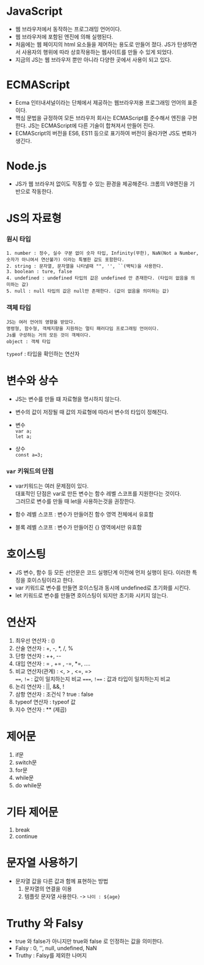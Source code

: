 # JavaScript

- 웹 브라우저에서 동작하는 프로그래밍 언어이다.
- 웹 브라우저에 포함된 엔진에 의해 실행된다.
- 처음에는 웹 페이지의 html 요소들을 제어하는 용도로 만들어 졌다.
  JS가 탄생하면서 사용자의 행위에 따라 상호작용하는 웹사이트를 만들 수 있게 되었다.
- 지금의 JS는 웹 브라우저 뿐만 아니라 다양한 곳에서 사용이 되고 있다.

# ECMAScript

- Ecma 인터내셔널이라는 단체에서 제공하는 웹브라우저용 프로그래밍 언어의
  표준이다.
- 핵심 문법을 규정하여 모든 브라우저 회사는 ECMAScript를 준수해서 엔진을 구현한다.
  JS는 ECMAScript에 다른 기술이 합쳐져서 만들어 진다.
- ECMAScript의 버전을 ES6, ES11 등으로 표기하여 버전이 올라가면 JS도
  변화가 생긴다.

# Node.js

- JS가 웹 브라우저 없이도 작동할 수 있는 환경을 제공해준다.
  크롬의 V8엔진을 기반으로 작동한다.

# JS의 자료형

### 원시 타입

    1. number : 정수, 실수 구분 없이 숫자 타입, Infinity(무한), NaN(Not a Number, 숫자가 아니여서 연산불가) 이라는 특별한 값도 포함한다.
    2. string : 문자열, 문자열을 나타낼때 "", '', ``(백틱)을 사용한다.
    3. boolean : ture, false
    4. undefined : undefined 타입의 값은 undefined 만 존재한다. (타입이 없음을 의미하는 값)
    5. null : null 타입의 값은 null만 존재한다. (값이 없음을 의미하는 값)

### 객체 타입

    JS는 여러 언어의 영향을 받았다.
    명령형, 함수형, 객체지향을 지원하는 멀티 패러다임 프로그래밍 언어이다.
    Js를 구성하는 거의 모든 것이 객체이다.
    object : 객체 타입

`typeof` : 타입을 확인하는 연산자

# 변수와 상수

- JS는 변수를 만들 떄 자료형을 명시하지 않는다.
- 변수의 값이 저장될 때 값의 자료형에 따라서 변수의 타입이 정해진다.

- 변수  
   `var a;`  
   `let a;`  

- 상수  
   `const a=3;`

### `var` 키워드의 단점

- var키워드는 여러 문제점이 있다.  
  대표적인 단점은 var로 만든 변수는 함수 레벨 스코프를 지원한다는 것이다.  
  그러므로 변수를 만들 때 let을 사용하는것을 권장한다.

- 함수 레벨 스코프 : 변수가 만들어진 함수 영역 전체에서 유효함
- 블록 레벨 스코프 : 변수가 만들어진 {} 영역에서만 유효함

# 호이스팅

- JS 변수, 함수 등 모든 선언문은 코드 실행단계 이전에 먼저 실행이 된다. 이러한 특징을 호이스팅이라고 한다.
- var 키워드로 변수를 만들면 호이스팅과 동시에 undefined로 초기화를 시킨다.
- let 키워드로 변수를 만들면 호이스팅이 되지만 초기화 시키지 않는다.

# 연산자

1. 최우선 연산자 : ()
2. 산술 연산자 : +, -, \*, /, %
3. 단항 연산자 : ++, --
4. 대입 연산자 : = , += , -=, \*=, ....
5. 비교 연산자(관계) : <, > , <=, =>  
   `==`, `!=` : 값이 일치하는지 비교
   `===`, `!==` : 값과 타입이 일치하는지 비교
6. 논리 연산자 : ||, &&, !
7. 삼항 연산자 : 조건식 ? true : false
8. typeof 연산자 : typeof 값
9. 지수 연산자 : \*\* (제곱)

# 제어문

1. if문
2. switch문
3. for문
4. while문
5. do while문

# 기타 제어문

1. break
2. continue

# 문자열 사용하기

- 문자열 값을 다른 값과 함께 표현하는 방법
  1. 문자열의 연결을 이용
  2. 템플릿 문자열 사용한다. -> `나이 : ${age}`

# Truthy 와 Falsy

- true 와 false가 아니지만 true와 false 로 인정하는 값을 의미한다.
- Falsy : 0, '', null, undefined, NaN
- Truthy : Falsy를 제외한 나머지
